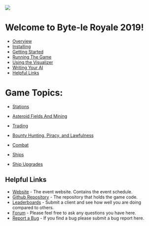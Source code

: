 
<img src="_static/dd.png"/>

# Welcome to Byte-le Royale 2019!

* [Overview](overview.md)
* [Installing](installing.md)
* [Getting Started](getting_started.md)
* [Running The Game](running_the_game.md)
* [Using the Visualizer](using_the_visualizer.md)
* [Writing Your AI](writing_your_ai.md)
* [Helpful Links](helpful_links.md)


# Game Topics:
* [Stations](stations.md)
* [Asteroid Fields And Mining](asteroid_fields_and_mining.md)
* [Trading](trading.md)

* [Bounty Hunting, Piracy, and Lawfulness](bounty_hunting_lawfulness_and_piracy.md)
* [Combat](combat.md)

* [Ships](ships.md)
* [Ship Upgrades](ship_upgrades.md)


## Helpful Links

* [Website](https://royale.ndacm.org) - The event website. Contains the event schedule.
* [Github Repository]() - The repository that holds the game code.
* [Leaderboards]() - Submit a client and see how well you are doing compared to others.
* [Forum]() - Please feel free to ask any questions you have here.
* [Report a Bug]() - If you find a bug please submit a bug report here.

